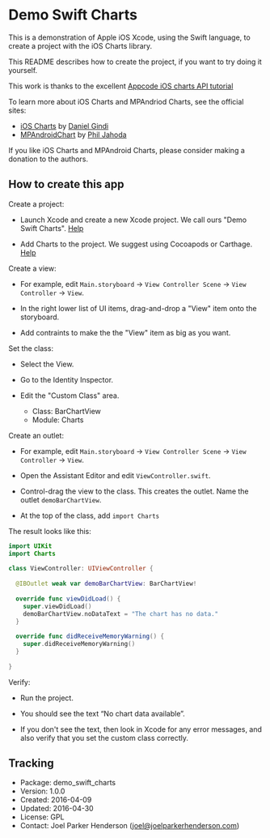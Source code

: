 # Demo Swift Charts

This is a demonstration of Apple iOS Xcode, using the Swift language, to create a project with the iOS Charts library.

This README describes how to create the project, if you want to try doing it yourself.

This work is thanks to the excellent [Appcode iOS charts API tutorial](http://www.appcoda.com/ios-charts-api-tutorial/)

To learn more about iOS Charts and MPAndriod Charts, see the official sites:

  * [iOS Charts](https://github.com/danielgindi/ios-charts) by [Daniel Gindi](https://github.com/danielgindi) 
  * [MPAndroidChart](https://github.com/PhilJay/MPAndroidChart) by [Phil Jahoda](https://github.com/PhilJay)

If you like iOS Charts and MPAndroid Charts, please consider making a donation to the authors. 

## How to create this app

Create a project:

  * Launch Xcode and create a new Xcode project. We call ours "Demo Swift Charts". [Help](doc/setup/create_a_new_xcode_project.md)
	
  * Add Charts to the project. We suggest using Cocoapods or Carthage. [Help](doc/setup/add_charts_to_the_project.md)

Create a view:

  * For example, edit `Main.storyboard` → `View Controller Scene` → `View Controller` → `View`.

  * In the right lower list of UI items, drag-and-drop a "View" item onto the storyboard.

  * Add contraints to make the the "View" item as big as you want.

Set the class:

  * Select the View. 

  * Go to the Identity Inspector.

  * Edit the "Custom Class" area.

      * Class: BarChartView
      * Module: Charts
    
Create an outlet:

  * For example, edit `Main.storyboard` → `View Controller Scene` → `View Controller` → `View`.

  * Open the Assistant Editor and edit `ViewController.swift`. 

  * Control-drag the view to the class. This creates the outlet. Name the outlet `demoBarChartView`. 

  * At the top of the class, add `import Charts`

The result looks like this:
	
```swift
import UIKit
import Charts
	
class ViewController: UIViewController {
	
  @IBOutlet weak var demoBarChartView: BarChartView!
	
  override func viewDidLoad() {
    super.viewDidLoad()
    demoBarChartView.noDataText = "The chart has no data."
  }
	
  override func didReceiveMemoryWarning() {
    super.didReceiveMemoryWarning()
  }
	
}
```
 
Verify:

  * Run the project.

  * You should see the text “No chart data available”.
 
  * If you don't see the text, then look in Xcode for any error messages, and also verify that you set the custom class correctly.
  
## Tracking

* Package: demo_swift_charts
* Version: 1.0.0
* Created: 2016-04-09
* Updated: 2016-04-30
* License: GPL
* Contact: Joel Parker Henderson (joel@joelparkerhenderson.com)
